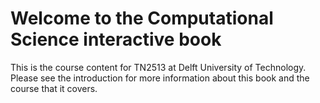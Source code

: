 # Welcome to the Computational Science interactive book

This is the course content for TN2513 at Delft University of Technology. Please see the introduction for more information about this book and the course that it covers.
